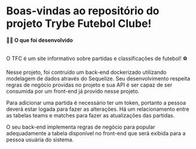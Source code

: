 # Boas-vindas ao repositório do projeto Trybe Futebol Clube!

<summary><strong>👨‍💻 O que foi desenvolvido</strong></summary><br />

O TFC é um site informativo sobre partidas e classificações de futebol! ⚽️

Nesse projeto, foi contruído um back-end dockerizado utilizando modelagem de dados através do Sequelize. Seu desenvolvimento respeita regras de negócio providas no projeto e sua API é ser capaz de ser consumida por um front-end já provido nesse projeto.

Para adicionar uma partida é necessário ter um token, portanto a pessoa deverá estar logada para fazer as alterações. Há um relacionamento entre as tabelas teams e matches para fazer as atualizações das partidas.

O seu back-end implementa regras de negócio para popular adequadamente a tabela disponível no front-end que será exibida para a pessoa usuária do sistema.
